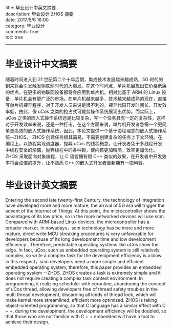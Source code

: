 title: 毕业设计中英文摘要  
description: 毕业设计 ZHOS 摘要  
date: 2017/5/6 18:00  
category: 毕业设计  
comments: true  
toc: true  

---

# 毕业设计中文摘要  
随着时间进入到 21 世纪第二个十年后期，集成技术发展越来越成熟，5G 时代的到来将会引发触发物联网时代的大爆发。在这个时间点，单片机展现出它价格低廉的优点，在更多的物联网设备都将会应用到单片机。相对比基于 ARM 的 Linux 设备，单片机会有更广泛的市场。在单片机越来越多，技术越来越成熟的现在，直接写单片机裸奔程序，对于开发人员来说是很不利的。裸奔代码开发时间长，开发效率低，由此，像 uCos 之类的抢占式可裁剪操作系统展现出优势。而实际上，uCos 之类的嵌入式操作系统还是比较复杂，写一个任务具有一定的复杂性，这样对于开发效率来说，还是一种打击。在这个方面来说，单片机开发者急需一个更简单更高效的嵌入式操作系统，因此，本论文提供一个基于协程理念的嵌入式操作系统--ZHOS。 ZHOS 创建任务极其简易，不需要创建复杂的任务上下文环境。在编程上，以协程实现调度器，抛弃 uCos 的线程概念，让开发者免于多线程开发中线程安全的烦恼，抛弃线程中的各种锁，使内核更加精简，效率更加优化。ZHOS 采取面向对象编程，让 C 语言拥有跟 C++ 类似的效果，在开发者中开发效率将会成倍的提升，让不熟悉 C++ 的嵌入式开发者重新拥有一把利器。  

# 毕业设计英文摘要  

Entering the second late twenty-first Century, the technology of integration have developed more and more mature, the arrival of 5G era will trigger the advent of the Internet of Things. At this point, the microcontroller shows the advantages of its low price, so in the more networked devices will use scm. Compared with ARM-based Linux devices, the microcontroller has a broader market. In nowadays，scm technology has be more and more mature, direct write MCU streaking procedures is very unfavorable for developers because of its long development time and low development efficiency , Therefore, predictable operating systems like uCos show the edge. In fact, uCos, such as embedded operating system is still relatively complex, so write a complex task for the development efficiency is a blow.  In this respect，scm developers need a more simple and efficient embedded operating system, therefore, this paper provides an embedded operating system --ZHOS. ZHOS creates a task is extremely simple and it does not require creating a complex task context environment. In programming,  it realizing scheduler with coroutine, abandoning the concept of uCos thread, allowing developers free of thread safety troubles in the multi thread development, discarding all kinds of thread lock, which will make kernel  more streamlined, efficient more optimized. ZHOS is taking object-oriented programming, so that C language has a similar effect with C + +, during the development, the development efficiency will be doubled, so that those who are not familiar with C + + embedded will have a tool to achieve their design.  